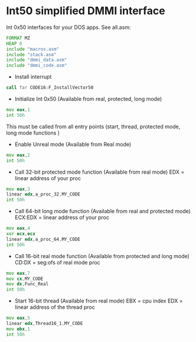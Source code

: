 # Int50 simplified DMMI interface

Int 0x50 interfaces for your DOS apps. See all.asm:

```asm
FORMAT MZ
HEAP 0
include "macros.asm"
include "stack.asm"
include "dmmi_data.asm"
include "dmmi_code.asm"
```

* Install interrupt
```asm
call far CODE16:F_InstallVector50
```


* Initialize Int 0x50 (Available from real, protected, long mode)
```asm
mov eax,1
int 50h
```

This must be called from all entry points (start, thread, protected mode, long mode functions )

* Enable Unreal mode (Available from Real mode)
```asm
mov eax,2
int 50h
```

* Call 32-bit protected mode function (Available from real mode)
EDX = linear address of your proc

```asm
mov eax,3
linear edx,a_proc_32,MY_CODE
int 50h
```

* Call 64-bit long mode function (Available from real and protected mode)
ECX:EDX = linear address of your proc
```asm
mov eax,4
xor ecx,ecx
linear edx,a_proc_64,MY_CODE
int 50h
```

* Call 16-bit real mode function (Available from protected and long mode)
CD:DX = seg:ofs of real mode proc
```asm
mov eax,7
mov cx,MY_CODE
mov dx,Func_Real
int 50h
```

* Start 16-bit thread (Available from real mode)
EBX = cpu index
EDX = linear address of the thread proc
```asm
mov eax,5
linear edx,Thread16_1,MY_CODE
mov ebx,1
int 50h
```
